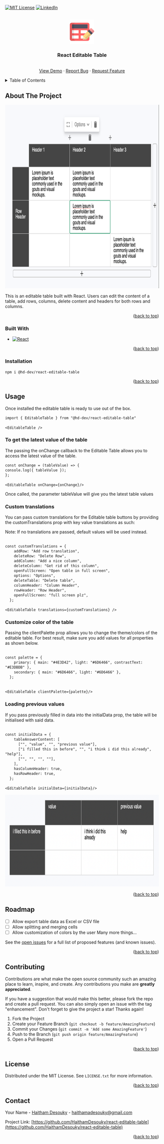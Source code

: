 <a name="readme-top"></a>

[![MIT License][license-shield]][license-url]
[![LinkedIn][linkedin-shield]][linkedin-url]

<!-- PROJECT LOGO -->
<br />
<div align="center">
 <img src="images/editable.png" alt="Logo" width="80" height="80">

  <h3 align="center">React Editable Table</h3>

  <p align="center">
    <br />
    <a href="https://haithamdesouky.github.io/react-editable-table/">View Demo</a>
    ·
    <a href="https://github.com/HaithamDesouky/react-editable-table/issues">Report Bug</a>
    ·
    <a href="https://github.com/HaithamDesouky/react-editable-table/issues">Request Feature</a>
  </p>
</div>

<!-- TABLE OF CONTENTS -->
<details>
  <summary>Table of Contents</summary>
  <ol>
    <li>
      <a href="#about-the-project">About The Project</a>
      <ul>
        <li><a href="#built-with">Built With</a></li>
      </ul>
    </li>
    <li>
      <a href="#getting-started">Getting Started</a>
      <ul>
        <li><a href="#installation">Installation</a></li>
      </ul>
    </li>
    <li><a href="#usage">Usage</a></li>
    <li><a href="#roadmap">Roadmap</a></li>
    <li><a href="#contributing">Contributing</a></li>
    <li><a href="#license">License</a></li>
    <li><a href="#contact">Contact</a></li>
    <li><a href="#acknowledgments">Acknowledgments</a></li>
  </ol>
</details>

<!-- ABOUT THE PROJECT -->

## About The Project

 <img src="images/snapshot.png" alt="snapshot" width="900" height="600">

This is an editable table built with React. Users can edit the content of a table, add rows, columns, delete content and headers for both rows and columns.

<p align="right">(<a href="#readme-top">back to top</a>)</p>

### Built With

- [![React][React.js]][React-url]

<p align="right">(<a href="#readme-top">back to top</a>)</p>

### Installation

```
npm i @hd-dev/react-editable-table
```

<p align="right">(<a href="#readme-top">back to top</a>)</p>

## Usage

Once installed the editable table is ready to use out of the box.

```
import { EditableTable } from "@hd-dev/react-editable-table"

<EditableTable />

```

### To get the latest value of the table

The passing the onChange callback to the Editable Table allows you to access the latest value of the table.

```
const onChange = (tableValue) => {
console.log({ tableValue });
};

<EditableTable onChange={onChange}/>
```

Once called, the parameter tableValue will give you the latest table values

### Custom translations

You can pass custom translations for the Editable table buttons by providing the customTranslations prop with key value translations as such:

Note: If no translations are passed, default values will be used instead.

```

const customTranslations = {
    addRow: "Add row translation",
    deleteRow: "Delete Row",
    addColumn: "Add a nice column",
    deleteColumn: "Get rid of this column",
    openFullScreen: "Open table in full screen",
    options: "Options",
    deleteTable: "Delete table",
    columnHeader: "Column Header",
    rowHeader: "Row Header",
    openFullScreen: "full screen plz",
  };

<EditableTable translations={customTranslations} />
```

### Customize color of the table

Passing the clientPalette prop allows you to change the theme/colors of the editable table. For best result, make sure you add values for all properties as shown below.

```

const palette = {
    primary: { main: "#4E3D42", light: "#6D6466", contrastText: "#E3DBDB" },
    secondary: { main: "#6D6466", light: "#6D6466" },
  };


<EditableTable clientPalette={palette}/>
```

### Loading previous values

If you pass previously filled in data into the initialData prop, the table will be initialised with said data.

```

const initialData = {
    tableAnswerContent: [
      ["", "value", "", "previous value"],
      ["i filled this in before", "", "i think i did this already", "help"],
      ["", "", "", ""],
    ],
    hasColumnHeader: true,
    hasRowHeader: true,
  };

<EditableTable initialData={initialData}/>
```

 <img src="images/initialdata.png" alt="snapshot" width="900" height="300">

<p align="right">(<a href="#readme-top">back to top</a>)</p>

<!-- ROADMAP -->

## Roadmap

- [ ] Allow export table data as Excel or CSV file
- [ ] Allow splitting and merging cells
- [ ] Allow customization of colors by the user
      Many more things...

See the [open issues](https://github.com/HaithamDesouky/react-editable-table/issues) for a full list of proposed features (and known issues).

<p align="right">(<a href="#readme-top">back to top</a>)</p>

<!-- CONTRIBUTING -->

## Contributing

Contributions are what make the open source community such an amazing place to learn, inspire, and create. Any contributions you make are **greatly appreciated**.

If you have a suggestion that would make this better, please fork the repo and create a pull request. You can also simply open an issue with the tag "enhancement".
Don't forget to give the project a star! Thanks again!

1. Fork the Project
2. Create your Feature Branch (`git checkout -b feature/AmazingFeature`)
3. Commit your Changes (`git commit -m 'Add some AmazingFeature'`)
4. Push to the Branch (`git push origin feature/AmazingFeature`)
5. Open a Pull Request

<p align="right">(<a href="#readme-top">back to top</a>)</p>

<!-- LICENSE -->

## License

Distributed under the MIT License. See `LICENSE.txt` for more information.

<p align="right">(<a href="#readme-top">back to top</a>)</p>

<!-- CONTACT -->

## Contact

Your Name - [Haitham Desouky]([https://www.linkedin.com/in/haitham-desouky-b862b545/](https://www.linkedin.com/in/haitham-desouky-b862b545/)) - haithamadesouky@gmail.com

Project Link: [https://github.com/HaithamDesouky/react-editable-table](https://github.com/HaithamDesouky/react-editable-table)

<p align="right">(<a href="#readme-top">back to top</a>)</p>

[contributors-shield]: https://img.shields.io/github/contributors/othneildrew/Best-README-Template.svg?style=for-the-badge
[contributors-url]: https://github.com/HaithamDesouky/react-editable-table/graphs/contributors
[forks-shield]: https://img.shields.io/github/forks/othneildrew/Best-README-Template.svg?style=for-the-badge
[forks-url]: https://github.com/HaithamDesouky/react-editable-table/network/members
[stars-shield]: https://img.shields.io/github/stars/othneildrew/Best-README-Template.svg?style=for-the-badge
[stars-url]: https://github.com/HaithamDesouky/react-editable-table/stargazers
[issues-shield]: https://img.shields.io/github/issues/othneildrew/Best-README-Template.svg?style=for-the-badge
[issues-url]: https://github.com/HaithamDesouky/react-editable-table/issues
[license-shield]: https://img.shields.io/github/license/othneildrew/Best-README-Template.svg?style=for-the-badge
[license-url]: https://github.com/HaithamDesouky/react-editable-table/blob/master/LICENSE.txt
[linkedin-shield]: https://img.shields.io/badge/-LinkedIn-black.svg?style=for-the-badge&logo=linkedin&colorB=555
[linkedin-url]: https://www.linkedin.com/in/haitham-desouky-b862b545/
[product-screenshot]: images/snapshot.png
[React.js]: https://img.shields.io/badge/React-20232A?style=for-the-badge&logo=react&logoColor=61DAFB
[React-url]: https://reactjs.org/
